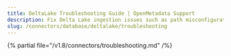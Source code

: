 ```yaml
---
title: DeltaLake Troubleshooting Guide | OpenMetadata Support
description: Fix Delta Lake ingestion issues such as path misconfigurations, schema evolution errors, or versioning mismatches.
slug: /connectors/database/deltalake/troubleshooting
---
```


{% partial file="/v1.8/connectors/troubleshooting.md" /%}
